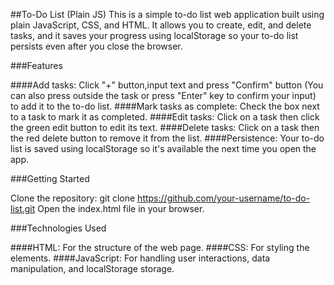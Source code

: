 ##To-Do List (Plain JS)
This is a simple to-do list web application built using plain JavaScript, CSS, and HTML. It allows you to create, edit, and delete tasks, and it saves your progress using localStorage so your to-do list persists even after you close the browser.

###Features

####Add tasks: Click "+" button,input text and press "Confirm" button (You can also press outside the task or press "Enter" key to confirm your input) to add it to the to-do list.
####Mark tasks as complete: Check the box next to a task to mark it as completed.
####Edit tasks: Click on a task then click the green edit button to edit its text.
####Delete tasks: Click on a task then the red delete button to remove it from the list.
####Persistence: Your to-do list is saved using localStorage so it's available the next time you open the app.

###Getting Started

Clone the repository:
git clone https://github.com/your-username/to-do-list.git
Open the index.html file in your browser.

###Technologies Used

####HTML: For the structure of the web page.
####CSS: For styling the elements.
####JavaScript: For handling user interactions, data manipulation, and localStorage storage.
